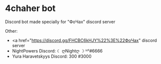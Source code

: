 # 4chaher bot

Discord bot made specially for "ФоЧах" discord server

Other: 
- <a href="https://discord.gg/FHCBC6kHJY%22%3E%22ФоЧах" discord server</a>
- NightPowers Discord: ☾ ღNightღ ☽ ᴺᶜ#6666
- Yura Haravetskyys Discord: 300 #3000
